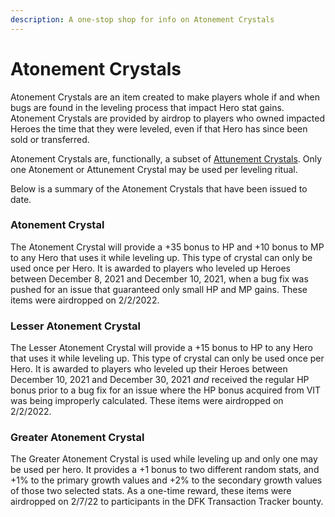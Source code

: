 ```yaml
---
description: A one-stop shop for info on Atonement Crystals
---
```


# Atonement Crystals

Atonement Crystals are an item created to make players whole if and when bugs are found in the leveling process that impact Hero stat gains. Atonement Crystals are provided by airdrop to players who owned impacted Heroes the time that they were leveled, even if that Hero has since been sold or transferred.

Atonement Crystals are, functionally, a subset of [Attunement Crystals](./). Only one Atonement or Attunement Crystal may be used per leveling ritual.

Below is a summary of the Atonement Crystals that have been issued to date.

### Atonement Crystal

The Atonement Crystal will provide a +35 bonus to HP and +10 bonus to MP to any Hero that uses it while leveling up. This type of crystal can only be used once per Hero. It is awarded to players who leveled up Heroes between December 8, 2021 and December 10, 2021, when a bug fix was pushed for an issue that guaranteed only small HP and MP gains. These items were airdropped on 2/2/2022.

### Lesser Atonement Crystal

The Lesser Atonement Crystal will provide a +15 bonus to HP to any Hero that uses it while leveling up. This type of crystal can only be used once per Hero. It is awarded to players who leveled up their Heroes between December 10, 2021 and December 30, 2021 _and_ received the regular HP bonus prior to a bug fix for an issue where the HP bonus acquired from VIT was being improperly calculated. These items were airdropped on 2/2/2022.

### Greater Atonement Crystal

The Greater Atonement Crystal is used while leveling up and only one may be used per hero. It provides a +1 bonus to two different random stats, and +1% to the primary growth values and +2% to the secondary growth values of those two selected stats. As a one-time reward, these items were airdropped on 2/7/22 to participants in the DFK Transaction Tracker bounty.
